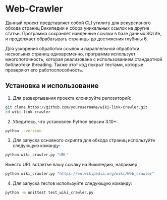 # Web-Crawler

Данный проект представляет собой CLI утилиту для рекурсивного обхода страниц Википедии и сбора уникальных ссылок на другие статьи. Программа сохраняет найденные ссылки в базе данных SQLite, и продолжает обрабатывать страницы до достижения глубины 6.

Для ускорения обработки ссылок и параллельной обработки нескольких страниц одновременно, программа использует многопоточность, которая реализована с использованием стандартной библиотеки threading. Также этот код покрыт тестами, которые проверяют его работоспособность.

## Установка и использование
1. Для развертывания проекта клонируйте репозиторий:
```bash
git clone https://github.com/yourusername/wiki-link-crawler.git
cd wiki-link-crawler
```

2. Убедитесь, что установлен Python версии 3.10+:
```bash
python --version
```

3. Для запуска основного скрипта для обхода страниц используйте следующую команду:
```bash
python wiki_crawler.py "URL"
```
Вместо URL вставтье вашу ссылку на Википедию, например 
```bash
python wiki_crawler.py "https://en.wikipedia.org/wiki/Web_crawler"
```

4. Для запуска тестов используйте следующую команду:
```bash
python -m unittest test_wiki_crawler.py
```
